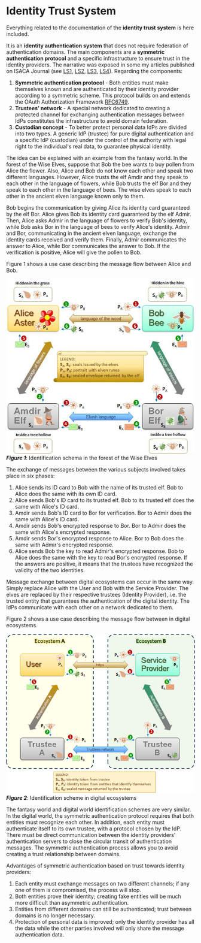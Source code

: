 # Identity Trust System
Everything related to the documentation of the **identity trust system** is here included.

It is an **identity authentication system** that does not require federation of authentication domains. The main components are a **symmetric authentication protocol** and a specific infrastructure to ensure trust in the identity providers. The narrative was exposed in some my articles published on ISACA Journal (see [LS1], [LS2], [LS3], [LS4]). Regarding the components:
1. **Symmetric authentication protocol** - Both entities must make themselves known and are authenticated by their identity provider according to a symmetric scheme. This protocol builds on and extends the OAuth Authorization Framework [RFC6749].
2. **Trustees’ network** - A special network dedicated to creating a protected channel for exchanging authentication messages between IdPs constitutes the infrastructure to avoid domain federation.
3. **Custodian concept** - To better protect personal data IdPs are divided into two types. A generic IdP (trustee) for pure digital authentication and a specific IdP (custodian) under the control of the authority with legal right to the individual's real data, to guarantee physical identity.

The idea can be explained with an example from the fantasy world. In the forest of the Wise Elves, suppose that Bob the bee wants to buy pollen from Alice the flower. Also, Alice and Bob do not know each other and speak two different languages. However, Alice trusts the elf Amdir and they speak to each other in the language of flowers, while Bob trusts the elf Bor and they speak to each other in the language of bees. The wise elves speak to each other in the ancient elven language known only to them.

Bob begins the communication by giving Alice its identity card guaranteed by the elf Bor. Alice gives Bob its identity card guaranteed by the elf Admir. Then, Alice asks Admir in the language of flowers to verify Bob's identity, while Bob asks Bor in the language of bees to verify Alice's identity. Admir and Bor, communicating in the ancient elven language, exchange the identity cards received and verify them. Finally, Admir communicates the answer to Alice, while Bor communicates the answer to Bob. If the verification is positive, Alice will give the pollen to Bob.

Figure 1 shows a use case describing the message flow between Alice and Bob.

![Figure 1](images/Symmetric_schema_1.png)  
***Figure 1***: Identification schema in the forest of the Wise Elves

The exchange of messages between the various subjects involved takes place in six phases:
1. Alice sends its ID card to Bob with the name of its trusted elf. Bob to Alice does the same with its own ID card.
2. Alice sends Bob's ID card to its trusted elf. Bob to its trusted elf does the same with Alice's ID card.
3. Amdir sends Bob's ID card to Bor for verification. Bor to Admir does the same with Alice's ID card.
4. Amdir sends Bob's encrypted response to Bor. Bor to Admir does the same with Alice's encrypted response.
5. Amdir sends Bor's encrypted response to Alice. Bor to Bob does the same with Admir's encrypted response.
6. Alice sends Bob the key to read Admir's encrypted response. Bob to Alice does the same with the key to read Bor's encrypted response.
If the answers are positive, it means that the trustees have recognized the validity of the two identities.

Message exchange between digital ecosystems can occur in the same way. Simply replace Alice with the User and Bob with the Service Provider. The elves are replaced by their respective trustees (Identity Provider), i.e. the trusted entity that guarantees the authentication of the digital identity. The IdPs communicate with each other on a network dedicated to them.

Figure 2 shows a use case describing the message flow between in digital ecosystems.

![Figure 2](images/Symmetric_schema_2.png)  
***Figure 2***: Identification scheme in digital ecosystems

The fantasy world and digital world identification schemes are very similar. In the digital world, the symmetric authentication protocol requires that both entities must recognize each other. In addition, each entity must authenticate itself to its own trustee, with a protocol chosen by the IdP. There must be direct communication between the identity providers' authentication servers to close the circular transit of authentication messages. The symmetric authentication process allows you to avoid creating a trust relationship between domains.

Advantages of symmetric authentication based on trust towards identity providers:
1. Each entity must exchange messages on two different channels; if any one of them is compromised, the process will stop.
2. Both entities prove their identity; creating fake entities will be much more difficult than asymmetric authentication.
3. Entities from different domains can still be authenticated; trust between domains is no longer necessary.
4. Protection of personal data is improved; only the identity provider has all the data while the other parties involved will only share the message authentication data.

<!-- References -->

[LS1]: https://www.isaca.org/resources/isaca-journal/issues/2022/volume-2/a-symmetrical-framework-for-the-exchange-of-identity-credentials-based-on-the-trust-paradigm-part-1
'L. Sbriz,
"A Symmetrical Framework for the Exchange of Identity Credentials Based on the Trust Paradigm, Part 1: Identity Trust Abstract Model",
ISACA Journal, 2022-04, vol.2'
  
[LS2]: https://www.isaca.org/resources/isaca-journal/issues/2022/volume-2/a-symmetrical-framework-for-the-exchange-of-identity-credentials-based-on-the-trust-paradigm-part-2
'L. Sbriz,
"A Symmetrical Framework for the Exchange of Identity Credentials Based on the Trust Paradigm, Part 2: Identity Trust Service Implementation",
ISACA Journal, 2022-04, vol.2'
    
[LS3]: https://www.isaca.org/resources/isaca-journal/issues/2023/volume-1/how-to-digitally-verify-human-identity
'L. Sbriz,
"How to Digitally Verify Human Identity: The Case of Voting",
ISACA Journal, 2023-01, vol.1'
    
[LS4]: https://www.isaca.org/resources/isaca-journal/issues/2023/volume-6
'L. Sbriz,
"Modeling an Identity Trust System",
ISACA Journal, 2023-11, vol.6'

[RFC6749]: https://www.rfc-editor.org/rfc/rfc6749
'Hardt, D., Ed., "The OAuth 2.0 Authorization Framework", RFC 6749, DOI 10.17487/RFC6749, October 2012'
